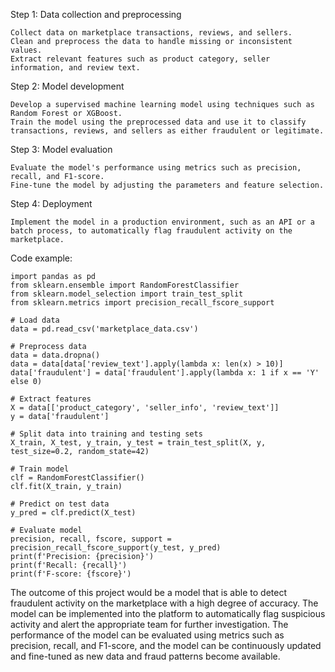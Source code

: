 Step 1: Data collection and preprocessing

    Collect data on marketplace transactions, reviews, and sellers.
    Clean and preprocess the data to handle missing or inconsistent values.
    Extract relevant features such as product category, seller information, and review text.

Step 2: Model development

    Develop a supervised machine learning model using techniques such as Random Forest or XGBoost.
    Train the model using the preprocessed data and use it to classify transactions, reviews, and sellers as either fraudulent or legitimate.

Step 3: Model evaluation

    Evaluate the model's performance using metrics such as precision, recall, and F1-score.
    Fine-tune the model by adjusting the parameters and feature selection.

Step 4: Deployment

    Implement the model in a production environment, such as an API or a batch process, to automatically flag fraudulent activity on the marketplace.

Code example:

    import pandas as pd
    from sklearn.ensemble import RandomForestClassifier
    from sklearn.model_selection import train_test_split
    from sklearn.metrics import precision_recall_fscore_support

    # Load data
    data = pd.read_csv('marketplace_data.csv')

    # Preprocess data
    data = data.dropna()
    data = data[data['review_text'].apply(lambda x: len(x) > 10)]
    data['fraudulent'] = data['fraudulent'].apply(lambda x: 1 if x == 'Y' else 0)

    # Extract features
    X = data[['product_category', 'seller_info', 'review_text']]
    y = data['fraudulent']

    # Split data into training and testing sets
    X_train, X_test, y_train, y_test = train_test_split(X, y, test_size=0.2, random_state=42)

    # Train model
    clf = RandomForestClassifier()
    clf.fit(X_train, y_train)

    # Predict on test data
    y_pred = clf.predict(X_test)

    # Evaluate model
    precision, recall, fscore, support = precision_recall_fscore_support(y_test, y_pred)
    print(f'Precision: {precision}')
    print(f'Recall: {recall}')
    print(f'F-score: {fscore}')

The outcome of this project would be a model that is able to detect fraudulent activity on the marketplace with a high degree of accuracy. The model can be implemented into the platform to automatically flag suspicious activity and alert the appropriate team for further investigation. The performance of the model can be evaluated using metrics such as precision, recall, and F1-score, and the model can be continuously updated and fine-tuned as new data and fraud patterns become available.
